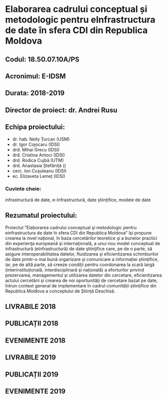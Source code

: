 # Elaborarea cadrului conceptual și metodologic pentru e­Infrastructura de date în sfera CDI din Republica Moldova

## Codul: 	18.50.07.10A/PS
  	 
## Acronimul: 	E-IDSM
  	 
## Durata: 	2018-2019
  	 
## Director de proiect: 	dr. Andrei Rusu

## Echipa proiectului:
- dr. hab. Nelly Țurcan (USM)
- dr. Igor Cojocaru (IDSI)
- drd. Mihai Grecu (IDSI)
- drd. Cristina Antoci (IDSI)
- drd. Rodica Cujbă (UTM)
- drd. Anastasia Ștefăniță ()
- cerc. Ion Coșuleanu (IDSI)
- ec. Elizaveta Lemeț (IDSI)
  	 
### **Cuvinte cheie**: 	
infrastructură de date, e-Infrastructură, date științifice, modele de date
  	 
## Rezumatul proiectului: 	 

Proiectul ”Elaborarea cadrului conceptual şi metodologic pentru einfrastructura de date în sfera CDI din Republica Moldova” își propune crearea la nivel naţional, în baza cercetărilor teoretice şi a bunelor practici din experienţa europeană şi internaţională, a unui nou model conceptual de infrastructură (eInfrastructură) de date ştiinţifice care, pe de o parte, să asigure interoperabilitatea datelor, fluidizarea și eficientizarea schimburilor de date printr-o mai bună organizare și comunicare a informației științifice, iar, pe de altă parte, să creeze condiții pentru coordonarea la scară largă (interinstituțională, interdisciplinară și națională) a eforturilor privind prezervarea, managementul și utilizarea datelor din cercetare, eficientizarea actului cercetării și crearea de noi oportunități de cercetare bazat pe date, întrun context general de implementare în cadrul comunității științifice din Republica Moldova a conceptului de Știință Deschisă.

## LIVRABILE 2018

## PUBLICAȚII 2018

## EVENIMENTE 2018

## LIVRABILE 2019

## PUBLICAȚII 2019

## EVENIMENTE 2019
